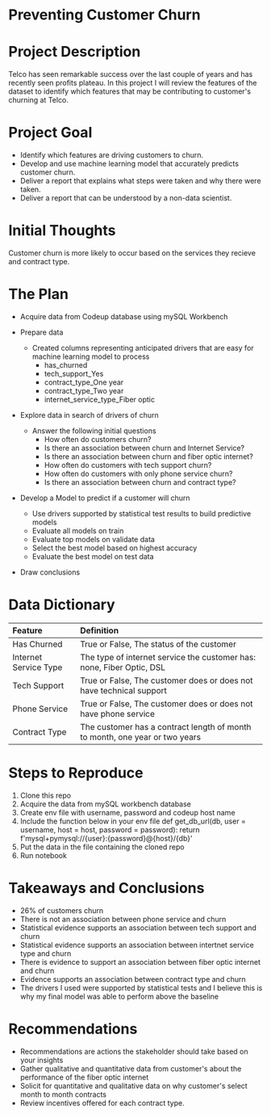 # Preventing Customer Churn 
 
# Project Description
Telco has seen remarkable success over the last couple of years and has recently seen profits plateau. In this project I will review the features of the dataset to identify which features that may be contributing to customer's churning at Telco. 
 
# Project Goal

* Identify which features are driving customers to churn. 
* Develop and use machine learning model that accurately predicts customer churn.
* Deliver a report that explains what steps were taken and why there were taken.
* Deliver a report that can be understood by a non-data scientist.
 
# Initial Thoughts
 
Customer churn is more likely to occur based on the services they recieve and contract type. 

# The Plan
 
* Acquire data from Codeup database using mySQL Workbench
 
* Prepare data
   * Created columns representing anticipated drivers that are easy for machine learning model to process
       * has_churned
       * tech_support_Yes
       * contract_type_One year
       * contract_type_Two year
       * internet_service_type_Fiber optic
 
* Explore data in search of drivers of churn
   * Answer the following initial questions
       * How often do customers churn?
       * Is there an association between churn and Internet Service?
       * Is there an association between churn and fiber optic internet?
       * How often do customers with tech support churn?
       * How often do customers with only phone service churn?
       * Is there an association between churn and contract type?
      
* Develop a Model to predict if a customer will churn
   * Use drivers supported by statistical test results to build predictive models
   * Evaluate all models on train 
   * Evaluate top models on validate data 
   * Select the best model based on highest accuracy
   * Evaluate the best model on test data
 
* Draw conclusions
 
# Data Dictionary

| Feature | Definition |
|:--------|:-----------|
|Has Churned| True or False, The status of the customer|
|Internet Service Type| The type of internet service the customer has: none, Fiber Optic, DSL|
|Tech Support| True or False, The customer does or does not have technical support|
|Phone Service| True or False, The customer does or does not have phone service|
|Contract Type| The customer has a contract length of month to month, one year or two years|

# Steps to Reproduce
1) Clone this repo
2) Acquire the data from mySQL workbench database 
3) Create env file with username, password and codeup host name 
4) Include the function below in your env file
def get_db_url(db, user = username, host = host, password = password):
    return f'mysql+pymysql://{user}:{password}@{host}/{db}'
5) Put the data in the file containing the cloned repo
6) Run notebook
 
# Takeaways and Conclusions
* 26% of customers churn 
* There is not an association between phone service and churn 
* Statistical evidence supports an association between tech support and churn 
* Statistical evidence supports an association between intertnet service type and churn 
* There is evidence to support an association between fiber optic internet and churn 
* Evidence supports an association between contract type and churn 
* The drivers I used were supported by statistical tests and I believe this is why my final model was able to perform above the baseline


 
# Recommendations
* Recommendations are actions the stakeholder should take based on your insights
* Gather qualitative and quantitative data from customer's about the performance of the fiber optic internet 
* Solicit for quantitative and qualitative data on why customer's select month to month contracts 
* Review incentives offered for each contract type. 